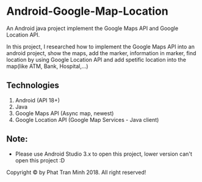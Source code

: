 # Android-Google-Map-Location
An Android java project implement the Google Maps API and Google Location API.

In this project, I researched how to implement the Google Maps API into an android project, show the maps, add the marker, information in marker, find location by using Google Location API and add spetific location into the map(like ATM, Bank, Hospital,...)

## Technologies
1. Android (API 18+)
2. Java
3. Google Maps API (Async map, newest)
4. Google Location API (Google Map Services - Java client)

## Note:
+ Please use Android Studio 3.x to open this project, lower version can't open this project :D

Copyright &copy; by Phat Tran Minh 2018. All right reserved!
